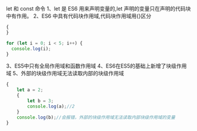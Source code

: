 let 和 const 命令
1、let 是 ES6 用来声明变量的,let 声明的变量只在声明的代码块中有作用。
2、ES6 中具有代码块作用域,代码块作用域用{}区分

```js
{
}
```

```js
for (let i = 0; i < 5; i++) {
  console.log(i);
}
```
3、ES5中只有全局作用域和函数作用域
4、ES6在ES5的基础上新增了块级作用域
5、外部的块级作用域无法读取内部的块级作用域
```js
{
    let a = 2;
    {
        let b = 3;
        console.log(a);//2
    }
    console.log(b);//会报错，外部的块级作用域无法读取内部块级作用域的变量
}
```
